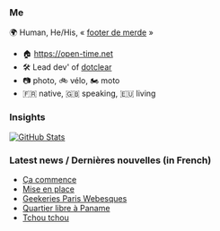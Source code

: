 ### Me

🌍 Human, He/His, « [footer de merde](https://open-time.net/post/2013/07/17/La-veritable-histoire-du-Footer-de-merde-) » 
* 🏠 https://open-time.net 
* 🛠️ Lead dev' of [dotclear](https://git.dotclear.org/dev/dotclear)
* 📷 photo, 🚲 vélo, 🏍️ moto 
* 🇫🇷 native, 🇬🇧 speaking, 🇪🇺 living

### Insights

[![GitHub Stats](https://github-readme-stats-sigma-five.vercel.app/api?username=franck-paul)](https://github.com/franck-paul)

### Latest news / Dernières nouvelles (in French)

<!-- BLOG-POST-LIST:START -->
- [Ça commence](https://open-time.net/post/2024/09/26/Ca-commence)
- [Mise en place](https://open-time.net/post/2024/09/25/Mise-en-place)
- [Geekeries Paris Webesques](https://open-time.net/post/2024/09/24/Geekeries-Paris-Webesques)
- [Quartier libre à Paname](https://open-time.net/post/2024/09/23/Quartier-libre-a-Paname)
- [Tchou tchou](https://open-time.net/post/2024/09/22/Tchou-tchou)
<!-- BLOG-POST-LIST:END -->
